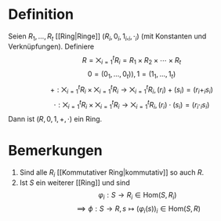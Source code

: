 # Definition
Seien $R_1, ..., R_t$ [[Ring|Ringe]]  $(R_i,0_i, 1_i,_i, \cdot_i)$ (mit Konstanten und Verknüpfungen). Definiere $$R = \bigtimes_{i=1}^t R_i = R_1 \times R_2 \times \cdots \times R_t$$
$$0 = (0_1, ..., 0_t)), 1= (1_1, ..., 1_t)$$
$$+: \bigtimes_{i=1}^t R_i \times \bigtimes_{i=1}^t R_i \to \bigtimes_{i=1}^t R_i, (r_i) + (s_i) = (r_i +_i s_i) $$
$$\cdot: \bigtimes_{i=1}^t R_i \times \bigtimes_{i=1}^t R_i \to \bigtimes_{i=1}^t R_i, (r_i) \cdot (s_i) = (r_i \cdot_i s_i) $$
Dann ist $(R, 0, 1, +, \cdot)$ ein Ring.
# Bemerkungen
1. Sind alle $R_i$ [[Kommutativer Ring|kommutativ]] so auch $R$.
2. Ist $S$ ein weiterer [[Ring]] und sind $$\varphi_i : S \to R_i \in \mathrm{Hom}(S, R_i) $$$$\implies \phi: S \to R, s \mapsto (\varphi_i(s))_i \in \mathrm{Hom}(S, R)$$
